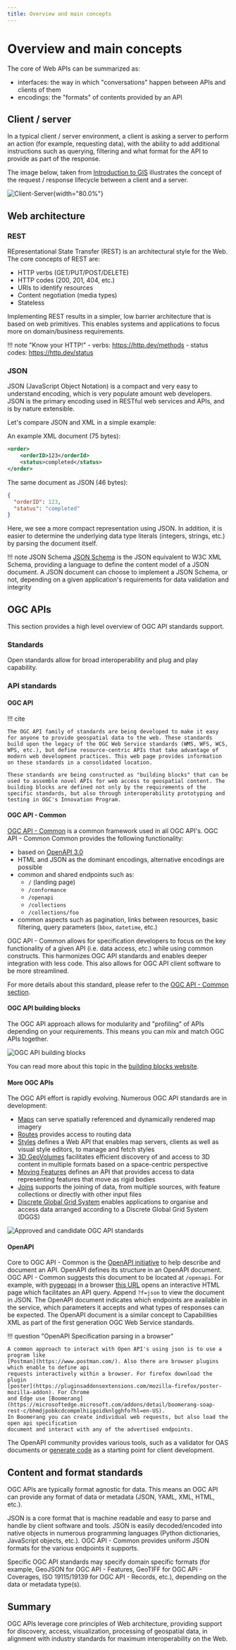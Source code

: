 ```yaml
---
title: Overview and main concepts
---
```


# Overview and main concepts

The core of Web APIs can be summarized as:

- interfaces: the way in which "conversations" happen between APIs and clients of them
- encodings: the "formats" of contents provided by an API

## Client / server

In a typical client / server environment, a client is asking a server to perform an action (for
example, requesting data), with the ability to add additional instructions such as querying, filtering
and what format for the API to provide as part of the response.

The image below, taken from [Introduction to GIS](https://volaya.github.io/gis-book/en/) illustrates
the concept of the request / response lifecycle between a client and a server.

![Client-Server](assets/images/How_internet_works.png){width="80.0%"}

## Web architecture

### REST

REpresentational State Transfer (REST) is an architectural style for the Web.  The core concepts of REST are:

- HTTP verbs (GET/PUT/POST/DELETE)
- HTTP codes (200, 201, 404, etc.)
- URIs to identify resources
- Content negotiation (media types)
- Stateless

Implementing REST results in a simpler, low barrier architecture that is based on web primitives.  This enables systems
and applications to focus more on domain/business requirements.

!!! note "Know your HTTP!"
    - verbs: <https://http.dev/methods>
    - status codes: <https://http.dev/status>

### JSON

JSON (JavaScript Object Notation) is a compact and very easy to understand encoding, which is very populate amount
web developers.  JSON is the primary encoding used in RESTful web services and APIs, and is by nature extensible.

Let's compare JSON and XML in a simple example:

An example XML document (75 bytes):

```xml
<order>
    <orderID>123</orderId>
    <status>completed</status>
</order>
```

The same document as JSON (46 bytes):

```json
{
  "orderID": 123,
  "status": "completed"
}
```

Here, we see a more compact representation using JSON.  In addition, it is easier to determine the underlying data
type literals (integers, strings, etc.) by parsing the document itself.

!!! note JSON Schema
    [JSON Schema](https://json-schema.org) is the JSON equivalent to W3C XML Schema, providing a language to define the content model of
    a JSON document.  A JSON document can choose to implement a JSON Schema, or not, depending on a given application's requirements
    for data validation and integrity

## OGC APIs

This section provides a high level overview of OGC API standards support.

### Standards

Open standards allow for broad interoperability and plug and play capability.

### API standards

#### OGC API

!!! cite

    The OGC API family of standards are being developed to make it easy for anyone to provide geospatial data to the web. These standards build upon the legacy of the OGC Web Service standards (WMS, WFS, WCS, WPS, etc.), but define resource-centric APIs that take advantage of modern web development practices. This web page provides information on these standards in a consolidated location.

    These standards are being constructed as "building blocks" that can be used to assemble novel APIs for web access to geospatial content. The building blocks are defined not only by the requirements of the specific standards, but also through interoperability prototyping and testing in OGC's Innovation Program. 

#### OGC API - Common

[OGC API - Common](https://ogcapi.ogc.org/common/) is a common framework used in all OGC API's. 
OGC API - Common Common provides the following functionality:

- based on [OpenAPI 3.0](https://spec.openapis.org/oas/latest.html)
- HTML and JSON as the dominant encodings, alternative encodings are possible
- common and shared endpoints such as:
    - `/` (landing page)
    - `/conformance`
    - `/openapi`
    - `/collections`
    - `/collections/foo`
- common aspects such as pagination, links between resources, basic filtering, query parameters (`bbox`, `datetime`, etc.)

OGC API - Common allows for specification developers to focus on the key functionality of a given API (i.e. data access, etc.)
while using common constructs. This harmonizes OGC API standards and enables deeper integration with less code. This also
allows for OGC API client software to be more streamlined.

For more details about this standard, please refer to the [OGC API - Common section](https://ogcapi-workshop.ogc.org/api-deep-dive/common/).

#### OGC API building blocks

The OGC API approach allows for modularity and "profiling" of APIs depending on your requirements.  This means you
can mix and match OGC APIs together.

![OGC API building blocks](assets/images/ogc-api-building-blocks.png)

You can read more about this topic in the [building blocks website](https://opengeospatial.github.io/bblocks/).

#### More OGC APIs

The OGC API effort is rapidly evolving. Numerous OGC API standards are in development:

- [Maps](https://ogcapi.ogc.org/maps) can serve spatially referenced and dynamically rendered map imagery
- [Routes](https://ogcapi.ogc.org/routes) provides access to routing data
- [Styles](https://ogcapi.ogc.org/styles) defines a Web API that enables map servers, clients as well as visual style editors, to manage and fetch styles
- [3D GeoVolumes](https://ogcapi.ogc.org/geovolumes) facilitates efficient discovery of and access to 3D content in multiple formats based on a space-centric perspective
- [Moving Features](https://ogcapi.ogc.org/movingfeatures) defines an API that provides access to data representing features that move as rigid bodies
- [Joins](https://ogcapi.ogc.org/joins)  supports the joining of data, from multiple sources, with feature collections or directly with other input files
- [Discrete Global Grid System](https://ogcapi.ogc.org/dggs) enables applications to organise and access data arranged according to a Discrete Global Grid System (DGGS)

![Approved and candidate OGC API standards](assets/images/ogcapis.png)

#### OpenAPI

Core to OGC API - Common is the [OpenAPI initiative](https://www.openapis.org/about) to help
describe and document an API. OpenAPI defines its structure in an OpenAPI document. 
OGC API - Common suggests this document to be located at `/openapi`. For example, with [pygeoapi](https://pygeoapi.io) in a browser 
[this URL](https://demo.pygeoapi.io/master/openapi) opens an interactive HTML page which facilitates 
an API query. Append `?f=json` to view the document in JSON. The OpenAPI document indicates which
endpoints are available in the service, which parameters it accepts and 
what types of responses can be expected. The OpenAPI document is a similar concept to Capabilities
XML as part of the first generation OGC Web Service standards.

!!! question "OpenAPI Specification parsing in a browser" 

    A common approach to interact with Open API's using json is to use a program like 
    [Postman](https://www.postman.com/). Also there are browser plugins which enable to define api 
    requests interactively within a browser. For firefox download the plugin 
    [poster](https://pluginsaddonsextensions.com/mozilla-firefox/poster-mozilla-addon). For Chrome 
    and Edge use [Boomerang](https://microsoftedge.microsoft.com/addons/detail/boomerang-soap-rest-c/bhmdjpobkcdcompmlhiigoidknlgghfo?hl=en-US). 
    In Boomerang you can create individual web requests, but also load the open api specification 
    document and interact with any of the advertised endpoints. 

The OpenAPI community provides various tools, such as a validator for OAS documents or 
[generate code](https://swagger.io/tools/swagger-codegen/) as a starting point for client development.

## Content and format standards

OGC APIs are typically format agnostic for data.  This means an OGC API can provide any format of data
or metadata (JSON, YAML, XML, HTML, etc.).

JSON is a core format that is machine readable and easy to parse and handle
by client software and tools.  JSON is easily decoded/encoded into native objects in numerous
programming languages (Python dictionaries, JavaScript objects, etc.).  OGC API - Common provides
uniform JSON formats for the various endpoints it supports.

Specific OGC API standards may specify domain specific formats (for example,
GeoJSON for OGC API - Features, GeoTIFF for OGC API - Coverages, ISO 19115/19139 for OGC API - Records, etc.),
depending on the data or metadata type(s).

## Summary

OGC APIs leverage core principles of Web architecture, providing support for discovery, access, visualization, processing
of geospatial data, in alignment with industry standards for maximum interoperability on the Web.
